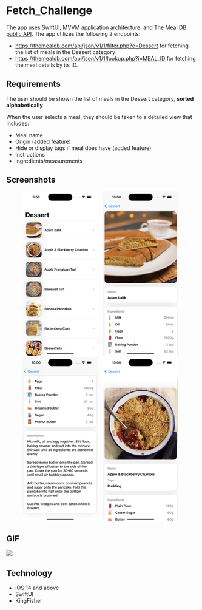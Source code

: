 # Fetch_Challenge
The app uses SwiftUI, MVVM application architecture, and [The Meal DB public API](https://www.themealdb.com/). The app utilizes the following 2 endpoints: 
- https://themealdb.com/api/json/v1/1/filter.php?c=Dessert for fetching the list of meals in the Dessert category
- https://themealdb.com/api/json/v1/1/lookup.php?i=MEAL_ID for fetching the meal details by its
ID.

## Requirements
The user should be shown the list of meals in the Dessert category, **sorted alphabetically**

When the user selects a meal, they should be taken to a detailed view that includes:
- Meal name
- Origin (added feature)
- Hide or display tags if meal does have (added feature)
- Instructions
- Ingredients/measurements

## Screenshots
<p align="center">
    <img src="https://github.com/DuyKhangTruong/Fetch_Challenge/blob/main/screenshot1.png" width="200"> &nbsp;
    <img src="https://github.com/DuyKhangTruong/Fetch_Challenge/blob/main/screenshot2.png" width="200"> &nbsp;
    <img src="https://github.com/DuyKhangTruong/Fetch_Challenge/blob/main/screenshot3.png" width="200"> &nbsp;
    <img src="https://github.com/DuyKhangTruong/Fetch_Challenge/blob/main/screenshot4.png" width="200"> &nbsp;

</p>

## GIF
![](https://github.com/DuyKhangTruong/Fetch_Challenge/blob/main/demo.gif)

## Technology
- iOS 14 and above
- SwiftUI
- KingFisher
